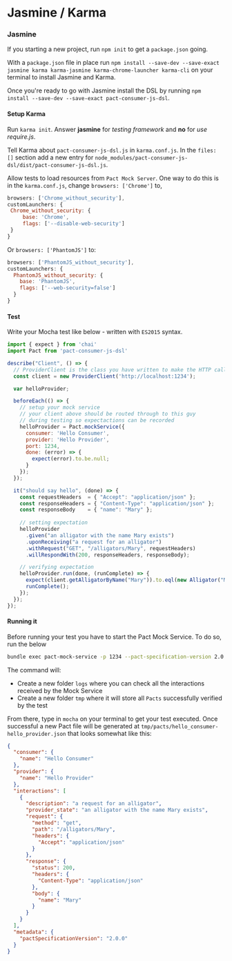 # Jasmine / Karma

### Jasmine
If you starting a new project, run `npm init` to get a `package.json` going.

With a `package.json` file in place run `npm install --save-dev --save-exact jasmine karma karma-jasmine karma-chrome-launcher karma-cli` on your terminal to install Jasmine and Karma.

Once you're ready to go with Jasmine install the DSL by running `npm install --save-dev --save-exact pact-consumer-js-dsl`.

#### Setup Karma
Run `karma init`. Answer **jasmine** for *testing framework* and **no** for *use require.js*.

Tell Karma about `pact-consumer-js-dsl.js` in `karma.conf.js`. In the `files: []` section add a new entry for `node_modules/pact-consumer-js-dsl/dist/pact-consumer-js-dsl.js`.

Allow tests to load resources from `Pact Mock Server`. One way to do this is in the `karma.conf.js`, change `browsers: ['Chrome']` to,

 ````javascript
browsers: ['Chrome_without_security'],
customLaunchers: {
  Chrome_without_security: {
      base: 'Chrome',
      flags: ['--disable-web-security']
  }
}
````
Or `browsers: ['PhantomJS']` to:
````javascript
browsers: ['PhantomJS_without_security'],
customLaunchers: {
  PhantomJS_without_security: {
    base: 'PhantomJS',
    flags: ['--web-security=false']
  }
}
````

#### Test
Write your Mocha test like below - written with `ES2015` syntax.

```javascript
import { expect } from 'chai'
import Pact from 'pact-consumer-js-dsl'

describe("Client", () => {
  // ProviderClient is the class you have written to make the HTTP calls to the provider
  const client = new ProviderClient('http://localhost:1234');

  var helloProvider;

  beforeEach(() => {
    // setup your mock service
    // your client above should be routed through to this guy
    // during testing so expectactions can be recorded
    helloProvider = Pact.mockService({
      consumer: 'Hello Consumer',
      provider: 'Hello Provider',
      port: 1234,
      done: (error) => {
        expect(error).to.be.null;
      }
    });
  });

  it("should say hello", (done) => {
    const requestHeaders  = { "Accept": "application/json" };
    const responseHeaders = { "Content-Type": "application/json" };
    const responseBody    = { "name": "Mary" };
    
    // setting expectation
    helloProvider
      .given("an alligator with the name Mary exists")
      .uponReceiving("a request for an alligator")
      .withRequest("GET", "/alligators/Mary", requestHeaders)
      .willRespondWith(200, responseHeaders, responseBody);

    // verifying expectation
    helloProvider.run(done, (runComplete) => {
      expect(client.getAlligatorByName("Mary")).to.eql(new Alligator("Mary"));
      runComplete();
    });
  });
});
```

#### Running it
Before running your test you have to start the Pact Mock Service. To do so, run the below
```bash
bundle exec pact-mock-service -p 1234 --pact-specification-version 2.0.0 -l logs/pact.logs --pact-dir tmp/pacts
```
The command will:
* Create a new folder `logs` where you can check all the interactions received by the Mock Service
* Create a new folder `tmp` where it will store all `Pacts` successfully verified by the test

From there, type in `mocha` on your terminal to get your test executed. Once successful a new Pact file will be generated at `tmp/pacts/hello_consumer-hello_provider.json` that looks somewhat like this:
```json
{
  "consumer": {
    "name": "Hello Consumer"
  },
  "provider": {
    "name": "Hello Provider"
  },
  "interactions": [
    {
      "description": "a request for an alligator",
      "provider_state": "an alligator with the name Mary exists",
      "request": {
        "method": "get",
        "path": "/alligators/Mary",
        "headers": {
          "Accept": "application/json"
        }
      },
      "response": {
        "status": 200,
        "headers": {
          "Content-Type": "application/json"
        },
        "body": {
          "name": "Mary"
        }
      }
    }
  ],
  "metadata": {
    "pactSpecificationVersion": "2.0.0"
  }
}
```
